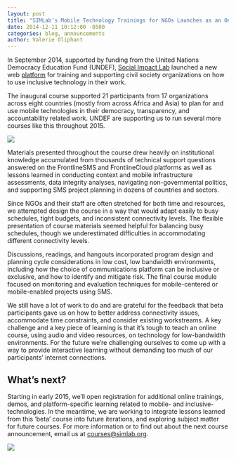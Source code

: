 ```yaml
---
layout: post
title: "SIMLab’s Mobile Technology Trainings for NGOs Launches as an Online Course"
date: 2014-12-11 10:12:00 -0500
categories: blog, announcements
author: Valerie Oliphant
---
```

In September 2014, supported by funding from the United Nations Democracy Education Fund (UNDEF), [Social Impact Lab](http://simlab.org/) launched a new web [platform](http://courses.frontlinesms.com) for training and supporting civil society organizations on how to use inclusive technology in their work. 

The inaugural course supported 21 participants from 17 organizations across eight countries (mostly from across Africa and Asia) to plan for and use mobile technologies in their democracy, transparency, and accountability related work. UNDEF are supporting us to run several more courses like this throughout 2015.

<img src="{{site.baseurl}}/images/post_images/undef_ss.jpg" class="fluid post image">

Materials presented throughout the course drew heavily on institutional knowledge accumulated from thousands of technical support questions answered on the FrontlineSMS and FrontlineCloud platforms as well as lessons learned in conducting context and mobile infrastructure assessments, data integrity analyses, navigating non-governmental politics, and supporting SMS project planning in dozens of countries and sectors.

Since NGOs and their staff are often stretched for both time and resources, we attempted design the course in a way that would adapt easily to busy schedules, tight budgets, and inconsistent connectivity levels. The flexible presentation of course materials seemed helpful for balancing busy schedules, though we underestimated difficulties in accommodating different connectivity levels.

Discussions, readings, and hangouts incorporated program design and planning cycle considerations in low cost, low bandwidth environments, including how the choice of communications platform can be inclusive or exclusive, and how to identify and mitigate risk. The final course module focused on monitoring and evaluation techniques for mobile-centered or mobile-enabled projects using SMS.

We still have a lot of work to do and are grateful for the feedback that beta participants gave us on how to better address connectivity issues, accommodate time constraints, and consider existing workstreams. A key challenge and a key piece of learning is that it’s tough to teach an online course, using audio and video resources, on technology for low-bandwidth environments. For the future we’re challenging ourselves to come up with a way to provide interactive learning without demanding too much of our participants’ internet connections.

## What’s next?
Starting in early 2015, we’ll open registration for additional online trainings, demos, and platform-specific learning related to mobile- and inclusive-technologies.  In the meantime, we are working to integrate lessons learned from this ‘beta’ course into future iterations, and exploring subject matter for future courses. For more information or to find out about the next course announcement, email us at [courses@simlab.org](mailto:courses@simlab.org).

<p class="center"><img src="{{site.baseurl}}/images/post_images/undef_logo.jpg" class="fluid half post image" align="middle"></p>
